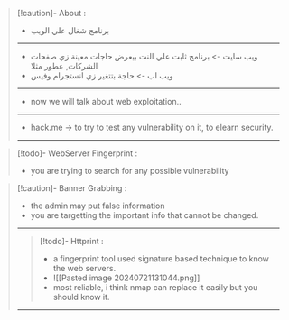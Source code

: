 
>[!caution]- About :
>- برنامج شغال علي الويب
>---
>- ويب سايت -> برنامج ثابت علي النت بيعرض حاجات معينة زي صفحات الشركات, عطور مثلا
>- ويب اب -> حاجة بتتغير زي انستجرام وفيس
>---
>- now we will talk about web exploitation..
>---
>- hack.me -> to try to test any vulnerability on it, to elearn security.
>---

>[!todo]- WebServer Fingerprint :
>- you are trying to search for any possible vulnerability

>[!caution]- Banner Grabbing :
>- the admin may put false information
>- you are targetting the important info that cannot be changed.
>---
>>[!todo]- Httprint :
>>- a fingerprint tool used signature based technique to know the web servers.
>>- ![[Pasted image 20240721131044.png]]
>>- most reliable, i think nmap can replace it easily but you should know it.
>---
